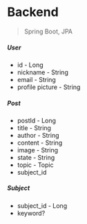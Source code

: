 # Backend

> Spring Boot, JPA





##### User

- id - Long
- nickname - String
- email - String
- profile picture - String



##### Post

- postId - Long
- title - String
- author - String
- content - String
- image - String
- state - String
- topic - Topic
- subject_id



##### Subject

- subject_id - Long
- keyword?

